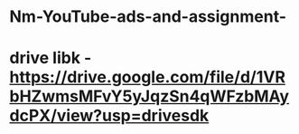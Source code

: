 # Nm-YouTube-ads-and-assignment-
# drive libk - https://drive.google.com/file/d/1VRbHZwmsMFvY5yJqzSn4qWFzbMAydcPX/view?usp=drivesdk

